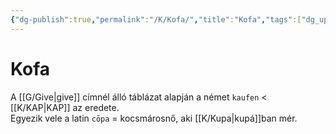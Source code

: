 ```yaml
---
{"dg-publish":true,"permalink":"/K/Kofa/","title":"Kofa","tags":["dg_uploaded"],"created":"2023-11-05T02:42","updated":"2023-11-05T02:42"}
---
```



# Kofa

A [[G/Give\|give]] címnél álló táblázat alapján a német `kaufen` < [[K/KAP\|KAP]] az eredete.  
Egyezik vele a latin `cōpa` = kocsmárosnő, aki [[K/Kupa\|kupá]]ban mér.  